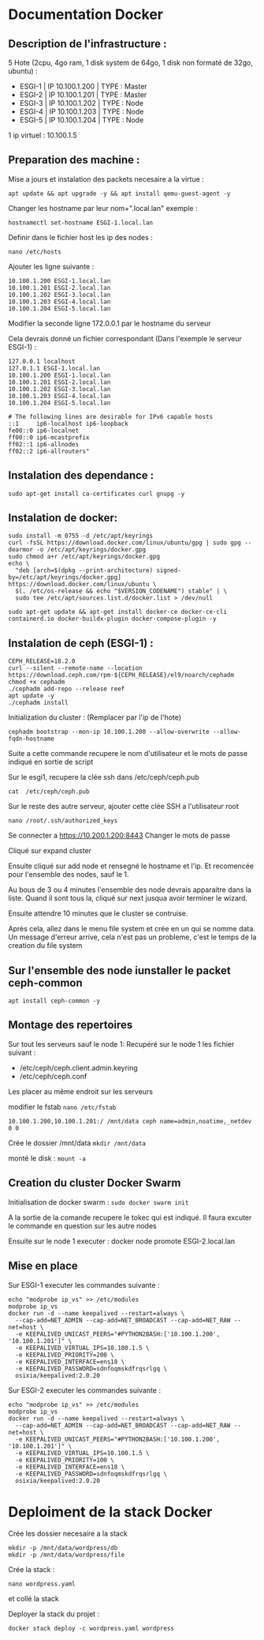 # Documentation Docker

## Description de l'infrastructure : 
5 Hote (2cpu, 4go ram, 1 disk system de 64go, 1 disk non formaté de 32go, ubuntu) : 
- ESGI-1 | IP 10.100.1.200 | TYPE : Master
- ESGI-2 | IP 10.100.1.201 | TYPE : Master
- ESGI-3 | IP 10.100.1.202 | TYPE : Node
- ESGI-4 | IP 10.100.1.203 | TYPE : Node
- ESGI-5 | IP 10.100.1.204 | TYPE : Node

1 ip virtuel : 10.100.1.5

## Preparation des machine : 

Mise a jours et instalation des packets necesaire a la virtue : 

```apt update && apt upgrade -y && apt install qemu-guest-agent -y```

Changer les hostname par leur nom+".local.lan"
exemple : 

```hostnamectl set-hostname ESGI-1.local.lan```

Definir dans le fichier host les ip des nodes : 

```nano /etc/hosts```

Ajouter les ligne suivante :
```
10.100.1.200 ESGI-1.local.lan
10.100.1.201 ESGI-2.local.lan
10.100.1.202 ESGI-3.local.lan
10.100.1.203 ESGI-4.local.lan
10.100.1.204 ESGI-5.local.lan
```

Modifier la seconde ligne 172.0.0.1 par le hostname du serveur

Cela devrais donné un fichier correspondant (Dans l'exemple le serveur ESGI-1) : 
```
127.0.0.1 localhost
127.0.1.1 ESGI-1.local.lan
10.100.1.200 ESGI-1.local.lan
10.100.1.201 ESGI-2.local.lan
10.100.1.202 ESGI-3.local.lan
10.100.1.203 ESGI-4.local.lan
10.100.1.204 ESGI-5.local.lan

# The following lines are desirable for IPv6 capable hosts
::1     ip6-localhost ip6-loopback
fe00::0 ip6-localnet
ff00::0 ip6-mcastprefix
ff02::1 ip6-allnodes
ff02::2 ip6-allrouters"
```


## Instalation des dependance : 
```sudo apt-get install ca-certificates curl gnupg -y```

## Instalation de docker: 
```
sudo install -m 0755 -d /etc/apt/keyrings
curl -fsSL https://download.docker.com/linux/ubuntu/gpg | sudo gpg --dearmor -o /etc/apt/keyrings/docker.gpg
sudo chmod a+r /etc/apt/keyrings/docker.gpg
echo \
  "deb [arch=$(dpkg --print-architecture) signed-by=/etc/apt/keyrings/docker.gpg] https://download.docker.com/linux/ubuntu \
  $(. /etc/os-release && echo "$VERSION_CODENAME") stable" | \
  sudo tee /etc/apt/sources.list.d/docker.list > /dev/null

sudo apt-get update && apt-get install docker-ce docker-ce-cli containerd.io docker-buildx-plugin docker-compose-plugin -y
```

## Instalation de ceph (ESGI-1) : 
```
CEPH_RELEASE=18.2.0
curl --silent --remote-name --location https://download.ceph.com/rpm-${CEPH_RELEASE}/el9/noarch/cephadm
chmod +x cephadm
./cephadm add-repo --release reef
apt update -y
./cephadm install
```
Initialization du cluster : 
(Remplacer par l'ip de l'hote)
```
cephadm bootstrap --mon-ip 10.100.1.200 --allow-overwrite --allow-fqdn-hostname
```

Suite a cette commande recupere le nom d'utilisateur et le mots de passe indiqué en sortie de script

Sur le esgi1, recupere la clée ssh dans /etc/ceph/ceph.pub

```
cat  /etc/ceph/ceph.pub
```

Sur le reste des autre serveur, ajouter cette clée SSH a l'utilisateur root
```
nano /root/.ssh/authorized_keys
```

Se connecter a https://10.200.1.200:8443
Changer le mots de passe

Cliqué sur expand cluster

Ensuite cliqué sur add node et rensegné le hostname et l'ip.
Et recomencée pour l'ensemble des nodes, sauf le 1.

Au bous de 3 ou 4 minutes l'ensemble des node devrais apparaitre dans la liste.
Quand il sont tous la, cliqué sur next jusqua avoir terminer le wizard.

Ensuite attendre 10 minutes que le cluster se contruise.

Après cela, allez dans le menu file system et crée en un qui se nomme data.
Un message d'erreur arrive, cela n'est pas un probleme, c'est le temps de la creation du file system

## Sur l'ensemble des node iunstaller le packet ceph-common
 ```apt install ceph-common -y ```
## Montage des repertoires

Sur tout les serveurs sauf le node 1: 
Recupéré sur le node 1 les fichier suivant :
- /etc/ceph/ceph.client.admin.keyring
- /etc/ceph/ceph.conf

Les placer au même endroit sur les serveurs

modifier le fstab
```nano /etc/fstab```
```
10.100.1.200,10.100.1.201:/ /mnt/data ceph name=admin,noatime,_netdev 0 0
```

Crée le dossier /mnt/data
```mkdir /mnt/data```

monté le disk : 
```mount -a```

## Creation du cluster Docker Swarm

Initialisation de docker swarm : 
```sudo docker swarm init```

A la sortie de la comande recupere le tokec qui est indiqué. Il faura excuter le commande en question sur les autre nodes

Ensuite sur le node 1 executer : 
docker node promote ESGI-2.local.lan

## Mise en place 

Sur ESGI-1 executer les commandes suivante : 
```
echo "modprobe ip_vs" >> /etc/modules
modprobe ip_vs
docker run -d --name keepalived --restart=always \
  --cap-add=NET_ADMIN --cap-add=NET_BROADCAST --cap-add=NET_RAW --net=host \
  -e KEEPALIVED_UNICAST_PEERS="#PYTHON2BASH:['10.100.1.200', '10.100.1.201']" \
  -e KEEPALIVED_VIRTUAL_IPS=10.100.1.5 \
  -e KEEPALIVED_PRIORITY=200 \
  -e KEEPALIVED_INTERFACE=ens18 \
  -e KEEPALIVED_PASSWORD=sdnfoqmskdfrqsrlgq \
  osixia/keepalived:2.0.20
```

Sur ESGI-2 executer les commandes suivante : 
```
echo "modprobe ip_vs" >> /etc/modules
modprobe ip_vs
docker run -d --name keepalived --restart=always \
  --cap-add=NET_ADMIN --cap-add=NET_BROADCAST --cap-add=NET_RAW --net=host \
  -e KEEPALIVED_UNICAST_PEERS="#PYTHON2BASH:['10.100.1.200', '10.100.1.201']" \
  -e KEEPALIVED_VIRTUAL_IPS=10.100.1.5 \
  -e KEEPALIVED_PRIORITY=100 \
  -e KEEPALIVED_INTERFACE=ens18 \
  -e KEEPALIVED_PASSWORD=sdnfoqmskdfrqsrlgq \
  osixia/keepalived:2.0.20
```

# Deploiment de la stack Docker

Crée les dossier necesaire a la stack
```
mkdir -p /mnt/data/wordpress/db
mkdir -p /mnt/data/wordpress/file
```

Crée la stack : 
```
nano wordpress.yaml
```
et collé la stack

Deployer la stack du projet : 
```
docker stack deploy -c wordpress.yaml wordpress
```